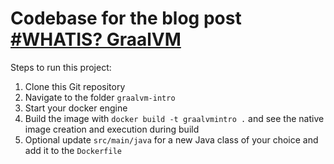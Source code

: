 # Codebase for the blog post [#WHATIS? GraalVM](https://rieckpil.de/whatis-graalvm/)

Steps to run this project:

1. Clone this Git repository
2. Navigate to the folder `graalvm-intro`
3. Start your docker engine
4. Build the image with `docker build -t graalvmintro .` and see the native image creation and execution during build
5. Optional update `src/main/java` for a new Java class of your choice and add it to the `Dockerfile`